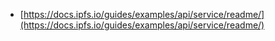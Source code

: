 * [https://docs.ipfs.io/guides/examples/api/service/readme/](https://docs.ipfs.io/guides/examples/api/service/readme/)
